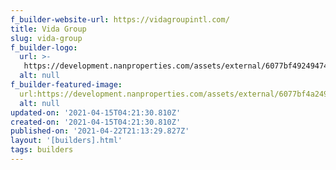 ```yaml
---
f_builder-website-url: https://vidagroupintl.com/
title: Vida Group
slug: vida-group
f_builder-logo:
  url: >-
   https://development.nanproperties.com/assets/external/6077bf492494742a4a19feae_6077be956e3ae9b21d0e440e_use-this-vida-group.png
  alt: null
f_builder-featured-image:
  url:https://development.nanproperties.com/assets/external/6077bf4a249474738919feaf_oriole-.jpeg
  alt: null
updated-on: '2021-04-15T04:21:30.810Z'
created-on: '2021-04-15T04:21:30.810Z'
published-on: '2021-04-22T21:13:29.827Z'
layout: '[builders].html'
tags: builders
---
```




